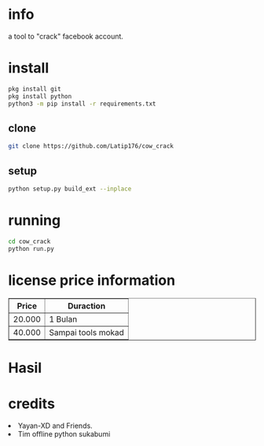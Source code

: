 # info
a tool to "crack" facebook account.
# install
```BASH
pkg install git
pkg install python
python3 -m pip install -r requirements.txt
```
## clone
```BASH
git clone https://github.com/Latip176/cow_crack
```
## setup
```BASH
python setup.py build_ext --inplace
```
# running
```BASH
cd cow_crack
python run.py
```
# license price information
<table border="1">
<tr>
<th>Price</th>
<th>Duraction</th>
</tr>
<tr>
<td>20.000</td>
<td>1 Bulan</td>
</tr>
<tr>
<td>40.000</td>
<td>Sampai tools mokad</td>
</tr>
</table>
<h1>Hasil</h1>
<imgs src="img/Screenshot_20220129-151655_Termux.jpg">
<h1>credits</h1>
<li>Yayan-XD and Friends. </li>
<li>Tim offline python sukabumi</li>

